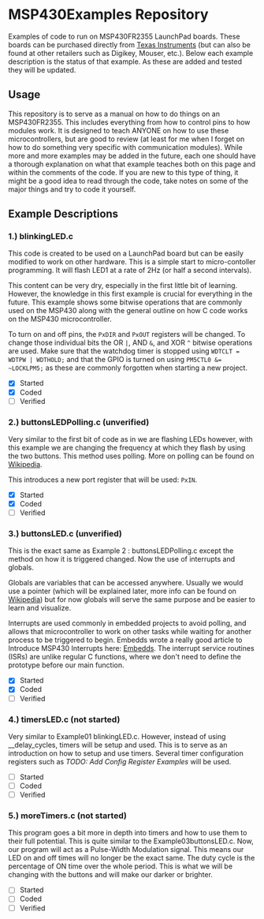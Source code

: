 # MSP430Examples Repository
Examples of code to run on MSP430FR2355 LaunchPad boards. These boards can be purchased directly from [Texas Instruments](https://www.ti.com/tool/MSP-EXP430FR2355) (but can also be found at other retailers such as Digikey, Mouser, etc.). Below each example description is the status of that example. As these are added and tested they will be updated. 

## Usage
This repository is to serve as a manual on how to do things on an MSP430FR2355. This includes everything from how to control pins to how modules work. It is designed to teach ANYONE on how to use these microcontrollers, but are good to review (at least for me when I forget on how to do something very specific with communication modules). While more and more examples may be added in the future, each one should have a thorough explanation on what that example teaches both on this page and within the comments of the code. If you are new to this type of thing, it might be a good idea to read through the code, take notes on some of the major things and try to code it yourself.

## Example Descriptions
### 1.) blinkingLED.c
This code is created to be used on a LaunchPad board but can be easily modified to work on other hardware. This is a simple start to micro-contoller programming. It will flash LED1 at a rate of 2Hz (or half a second intervals). 

This content can be very dry, especially in the first little bit of learning. However, the knowledge in this first example is crucial for everything in the future. This example shows some bitwise operations that are commonly used on the MSP430 along with the general outline on how C code works on the MSP430 microcontroller. 

To turn on and off pins, the `PxDIR` and `PxOUT` registers will be changed. 
To change those individual bits the OR `|`, AND `&`, and XOR `^` bitwise operations are used. 
Make sure that the watchdog timer is stopped using `WDTCLT = WDTPW | WDTHOLD;` and that the GPIO is turned on using `PM5CTL0 &= ~LOCKLPM5;` as these are commonly forgotten when starting a new project.

- [x] Started
- [x] Coded
- [ ] Verified

### 2.) buttonsLEDPolling.c (unverified)
Very similar to the first bit of code as in we are flashing LEDs however, with this example we are changing the frequency at which they flash by using the two buttons. This method uses polling. More on polling can be found on [Wikipedia](https://en.wikipedia.org/wiki/Polling_(computer_science)).

This introduces a new port register that will be used: `PxIN`.
- [x] Started
- [x] Coded
- [ ] Verified

### 3.) buttonsLED.c (unverified)
This is the exact same as Example 2 : buttonsLEDPolling.c except the method on how it is triggered changed. Now the use of interrupts and globals.

Globals are variables that can be accessed anywhere. Usually we would use a pointer (which will be explained later, more info can be found on [Wikipedia](https://en.wikipedia.org/wiki/Pointer_(computer_programming))) but for now globals will serve the same purpose and be easier to learn and visualize.

Interrupts are used commonly in embedded projects to avoid polling, and allows that microcontroller to work on other tasks while waiting for another process to be triggered to begin. Embedds wrote a really good article to Introduce MSP430 Interrupts here: [Embedds](https://embedds.com/introduction-to-msp430-interrupts/). The interrupt service routines (ISRs) are unlike regular C functions, where we don't need to define the prototype before our main function. 
- [x] Started
- [x] Coded
- [ ] Verified

### 4.) timersLED.c (not started)
Very similar to Example01 blinkingLED.c. However, instead of using __delay_cycles, timers will be setup and used. This is to serve as an introduction on how to setup and use timers. Several timer configuration registers such as *TODO: Add Config Register Examples* will be used.
- [ ] Started
- [ ] Coded
- [ ] Verified

### 5.) moreTimers.c (not started)
This program goes a bit more in depth into timers and how to use them to their full potential. This is quite similar to the Example03buttonsLED.c. Now, our program will act as a Pulse-Width Modulation signal. This means our LED on and off times will no longer be the exact same. The duty cycle is the percentage of ON time over the whole period. This is what we will be changing with the buttons and will make our darker or brighter.
- [ ] Started
- [ ] Coded
- [ ] Verified
